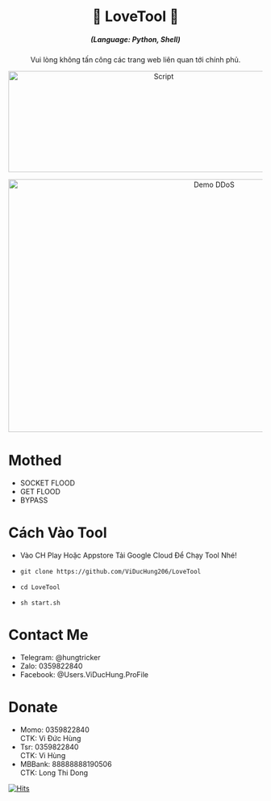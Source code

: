 <h1 align="center">🚀 LoveTool 🚀</h1>
<em><h5 align="center">(Language: Python, Shell)</h5></em>
  
<p align="center">Vui lòng không tấn công các trang web liên quan tới chính phủ.</p>

<p align="center"><img src="https://i.imgur.com/slbFTPZ.jpeg" width="600" height="200" alt="Script"></p>
<p align="center"><img src="https://i.imgur.com/ZFPU2zj.png" width="800" height="500" alt="Demo DDoS"></p>

# Mothed

* SOCKET FLOOD
* GET FLOOD
* BYPASS

# Cách Vào Tool

* Vào CH Play Hoặc Appstore Tải Google Cloud Để Chạy Tool Nhé!

* ```git clone https://github.com/ViDucHung206/LoveTool```
* ```cd LoveTool```
* ```sh start.sh```

# Contact Me 
* Telegram: @hungtricker
* Zalo: 0359822840
* Facebook: @Users.ViDucHung.ProFile

# Donate 
* Momo: 0359822840 <br>
CTK: Vi Đức Hùng 
* Tsr: 0359822840 <br>
CTK: Vi Hùng
* MBBank: 88888888190506 <br>
CTK: Long Thi Dong 

[![Hits](https://hits.seeyoufarm.com/api/count/incr/badge.svg?url=https://github.com/ViDucHung206/LoveToolhit-counter&count_bg=%230BD4FF&title_bg=%23525050&icon=github.svg&icon_color=%23000000&title=Views&edge_flat=true)](https://hits.seeyoufarm.com)




